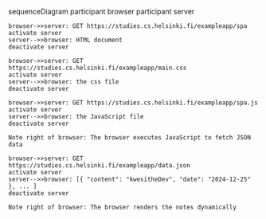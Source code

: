 sequenceDiagram
    participant browser
    participant server

    browser->>server: GET https://studies.cs.helsinki.fi/exampleapp/spa
    activate server
    server-->>browser: HTML document
    deactivate server

    browser->>server: GET https://studies.cs.helsinki.fi/exampleapp/main.css
    activate server
    server-->>browser: the css file
    deactivate server

    browser->>server: GET https://studies.cs.helsinki.fi/exampleapp/spa.js
    activate server
    server-->>browser: the JavaScript file
    deactivate server

    Note right of browser: The browser executes JavaScript to fetch JSON data

    browser->>server: GET https://studies.cs.helsinki.fi/exampleapp/data.json
    activate server
    server-->>browser: [{ "content": "kwesitheDev", "date": "2024-12-25" }, ... ]
    deactivate server

    Note right of browser: The browser renders the notes dynamically
